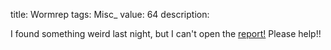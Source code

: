 title: Wormrep
tags: Misc_
value: 64
description: <p>I found something weird last night, but I can't open the <a href="/tasks/wormrep_41c6f2494b3cf6ed0030b95ae19a98705aa593ff.txz">report!</a> Please help!!</p>
